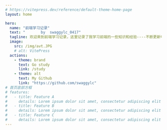 ```yaml
---
# https://vitepress.dev/reference/default-theme-home-page
layout: home

hero:
  name: "前端学习记录"
  text: "       by  swaggylc_0417"
  tagline: 欢迎来到前端学习记录，这里记录了我学习前端的一些知识和经验----不断更新中
  image:
    src: /img/avt.JPG
    # alt: VitePress
  actions:
    - theme: brand
      text: Go study
      link: /study
    - theme: alt
      text: My Github
      link: "https://github.com/swaggylc"
# 首页底部方框
# features:
#   - title: Feature A
#     details: Lorem ipsum dolor sit amet, consectetur adipiscing elit
#   - title: Feature B
#     details: Lorem ipsum dolor sit amet, consectetur adipiscing elit
#   - title: Feature C
#     details: Lorem ipsum dolor sit amet, consectetur adipiscing elit
---
```

